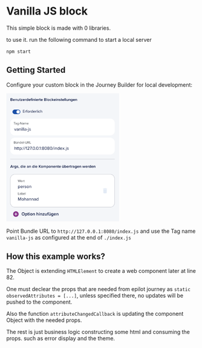 # Vanilla JS block

This simple block is made with 0 libraries.

to use it. run the following command to start a local server
```
npm start
```

## Getting Started

Configure your custom block in the Journey Builder for local development:

<img src="./custom-block-config.png" width="300px" />

Point Bundle URL to `http://127.0.0.1:8080/index.js` and use the Tag name `vanilla-js` as configured at the end of `./index.js`

## How this example works?
The Object is extending `HTMLElement` to create a web component later at line 82.

One must declear the props that are needed from epilot journey as `static observedAttributes = [...]`, unless specified there, no updates will be pushed to the component.

Also the function `attributeChangedCallback` is updating the component Object with the needed props.

The rest is just business logic constructing some html and consuming the props. such as error display and the theme.